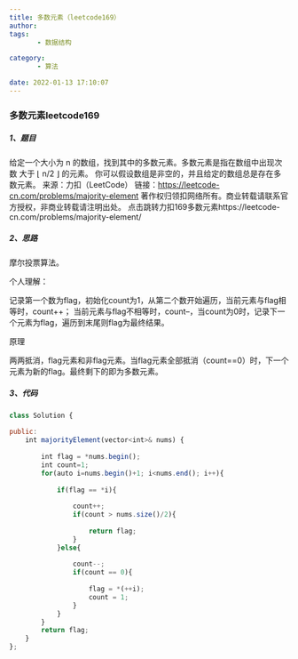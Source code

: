 ```yaml
---
title: 多数元素（leetcode169）
author: 
tags: 
       - 数据结构

category: 
       - 算法

date: 2022-01-13 17:10:07
---
```

### 多数元素leetcode169

##### 1、题目

给定一个大小为 n 的数组，找到其中的多数元素。多数元素是指在数组中出现次数 大于 ⌊ n/2 ⌋ 的元素。
你可以假设数组是非空的，并且给定的数组总是存在多数元素。
来源：力扣（LeetCode）
链接：https://leetcode-cn.com/problems/majority-element
著作权归领扣网络所有。商业转载请联系官方授权，非商业转载请注明出处。
点击跳转力扣169多数元素https://leetcode-cn.com/problems/majority-element/

##### 2、思路

摩尔投票算法。

个人理解：

记录第一个数为flag，初始化count为1，从第二个数开始遍历，当前元素与flag相等时，count++；
当前元素与flag不相等时，count–，当count为0时，记录下一个元素为flag，遍历到末尾则flag为最终结果。

原理

两两抵消，flag元素和非flag元素。当flag元素全部抵消（count==0）时，下一个元素为新的flag。最终剩下的即为多数元素。

##### 3、代码

```js 
class Solution {
    
public:
    int majorityElement(vector<int>& nums) {
    
        int flag = *nums.begin();
        int count=1;
        for(auto i=nums.begin()+1; i<nums.end(); i++){
    
            if(flag == *i){
    
                count++;
                if(count > nums.size()/2){
    
                    return flag;
                }
            }else{
    
                count--;
                if(count == 0){
    
                    flag = *(++i);
                    count = 1;
                }
            }
        }
        return flag;
    }
};
```